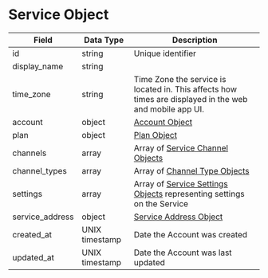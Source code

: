 # Service Object

Field | Data Type | Description
--- | --- | ---
id | string | Unique identifier
display_name | string | 
time_zone | string | Time Zone the service is located in.  This affects how times are displayed in the web and mobile app UI.
account | object | [Account Object][]
plan | object | [Plan Object][]
channels | array | Array of [Service Channel Objects][]
channel_types | array | Array of [Channel Type Objects][]
settings | array | Array of [Service Settings Objects][] representing settings on the Service
service_address | object | [Service Address Object][] 
created_at | UNIX timestamp | Date the Account was created
updated_at | UNIX timestamp | Date the Account was last updated

[Account Object]: /accounts/README.md
[Plan Object]: /plans/README.md
[Service Channel Objects]: /service_channels/README.md
[Channel Type Objects]: /channel_types/README.md
[Service Settings Objects]: /service_settings/README.md
[Service Address Object]: /service_addresses/README.md
